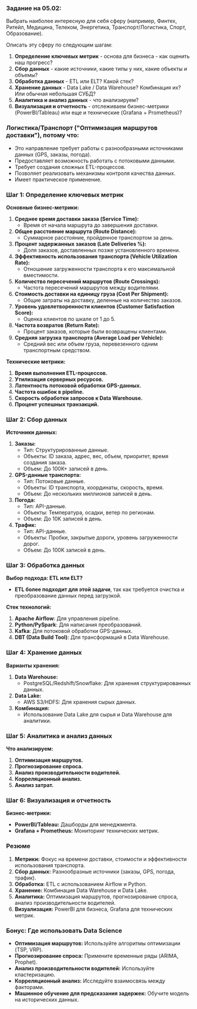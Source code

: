### Задание на 05.02:

Выбрать наиболее интересную для себя сферу (например, Финтех, Ритейл, Медицина, Телеком, Энергетика, Транспорт/Логистика, Спорт, Образование).

Описать эту сферу по следующим шагам:

1. **Определение ключевых метрик** - основа для бизнеса - как оценить наш прогресс?
2. **Сбор данных** - какие источники, какие типы у них, какие объекты и объемы?
3. **Обработка данных** - ETL или ELT? Какой стек?
4. **Хранение данных** - Data Lake / Data Warehouse? Комбинация их? Или обычная небольшая СУБД?
5. **Аналитика и анализ данных** - что анализируем?
6. **Визуализация и отчетность** - отслеживаем бизнес-метрики (PowerBI/Tableau) или еще и технические (Grafana + Prometheus)?

### Логистика/Транспорт ("Оптимизация маршрутов доставки"), потому что:

- Это направление требует работы с разнообразными источниками данных (GPS, заказы, погода).
- Предоставляет возможность работать с потоковыми данными.
- Требует создания сложных ETL-процессов.
- Позволяет реализовать механизмы контроля качества данных.
- Имеет практическое применение.

### Шаг 1: Определение ключевых метрик

**Основные бизнес-метрики:**
1. **Среднее время доставки заказа (Service Time):**
   - Время от начала маршрута до завершения доставки.
2. **Общее расстояние маршрута (Route Distance):**
   - Суммарное расстояние, пройденное транспортом за день.
3. **Процент задержанных заказов (Late Deliveries %):**
   - Доля заказов, доставленных позже установленного времени.
4. **Эффективность использования транспорта (Vehicle Utilization Rate):**
   - Отношение загруженности транспорта к его максимальной вместимости.
5. **Количество пересечений маршрутов (Route Crossings):**
   - Частота пересечений маршрутов между водителями.
6. **Стоимость доставки на единицу груза (Cost Per Shipment):**
   - Общие затраты на доставку, деленные на количество заказов.
7. **Уровень удовлетворенности клиентов (Customer Satisfaction Score):**
   - Оценка клиентов по шкале от 1 до 5.
8. **Частота возвратов (Return Rate):**
   - Процент заказов, которые были возвращены клиентами.
9. **Средняя загрузка транспорта (Average Load per Vehicle):**
   - Средний вес или объем груза, перевезенного одним транспортным средством.

**Технические метрики:**
1. **Время выполнения ETL-процессов.**
2. **Утилизация серверных ресурсов.**
3. **Латентность потоковой обработки GPS-данных.**
4. **Частота ошибок в pipeline.**
5. **Скорость обработки запросов к Data Warehouse.**
6. **Процент успешных транзакций.**

### Шаг 2: Сбор данных

**Источники данных:**
1. **Заказы:**
   - Тип: Структурированные данные.
   - Объекты: ID заказа, адрес, вес, объем, приоритет, время создания заказа.
   - Объем: До 100K+ записей в день.
2. **GPS-данные транспорта:**
   - Тип: Потоковые данные.
   - Объекты: ID транспорта, координаты, скорость, время.
   - Объем: До нескольких миллионов записей в день.
3. **Погода:**
   - Тип: API-данные.
   - Объекты: Температура, осадки, ветер по регионам.
   - Объем: До 10K записей в день.
4. **Трафик:**
   - Тип: API-данные.
   - Объекты: Пробки, закрытые дороги, уровень загруженности дорог.
   - Объем: До 100K записей в день.

### Шаг 3: Обработка данных

**Выбор подхода: ETL или ELT?**
- **ETL более подходит для этой задачи**, так как требуется очистка и преобразование данных перед загрузкой.

**Стек технологий:**
1. **Apache Airflow**: Для управления pipeline.
2. **Python/PySpark**: Для написания преобразований.
3. **Kafka**: Для потоковой обработки GPS-данных.
4. **DBT (Data Build Tool)**: Для трансформаций в Data Warehouse.

### Шаг 4: Хранение данных

**Варианты хранения:**
1. **Data Warehouse:**
   - PostgreSQL/Redshift/Snowflake: Для хранения структурированных данных.
2. **Data Lake:**
   - AWS S3/HDFS: Для хранения сырых данных.
3. **Комбинация:**
   - Использование Data Lake для сырья и Data Warehouse для аналитики.

### Шаг 5: Аналитика и анализ данных

**Что анализируем:**
1. **Оптимизация маршрутов.**
2. **Прогнозирование спроса.**
3. **Анализ производительности водителей.**
4. **Корреляционный анализ.**
5. **Анализ затрат.**

### Шаг 6: Визуализация и отчетность

**Бизнес-метрики:**
- **PowerBI/Tableau:** Дашборды для менеджмента.
- **Grafana + Prometheus:** Мониторинг технических метрик.

### Резюме

1. **Метрики:** Фокус на времени доставки, стоимости и эффективности использования транспорта.
2. **Сбор данных:** Разнообразные источники (заказы, GPS, погода, трафик).
3. **Обработка:** ETL с использованием Airflow и Python.
4. **Хранение:** Комбинация Data Warehouse и Data Lake.
5. **Аналитика:** Оптимизация маршрутов, прогнозирование спроса, анализ производительности водителей.
6. **Визуализация:** PowerBI для бизнеса, Grafana для технических метрик.

### Бонус: Где использовать Data Science

- **Оптимизация маршрутов:** Используйте алгоритмы оптимизации (TSP, VRP).
- **Прогнозирование спроса:** Примените временные ряды (ARIMA, Prophet).
- **Анализ производительности водителей:** Используйте кластеризацию.
- **Корреляционный анализ:** Исследуйте взаимосвязь между факторами.
- **Машинное обучение для предсказания задержек:** Обучите модель на исторических данных.